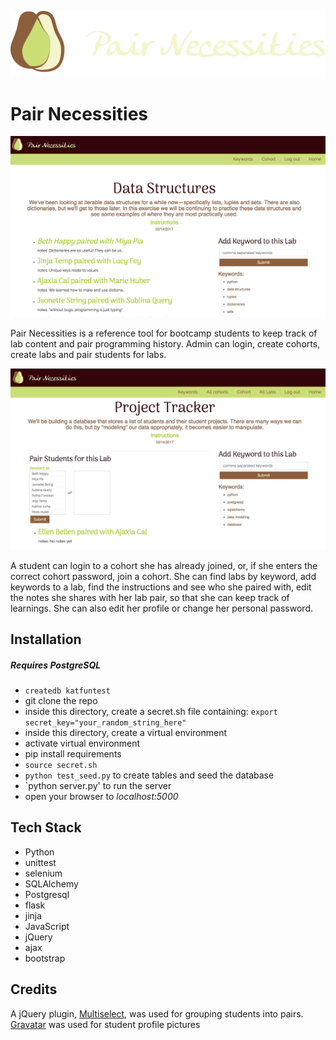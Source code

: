 ![Pair of pears logo](/static/img/pear23.png)

# Pair Necessities

![lab page](/static/img/labDetailsPage.png)

Pair Necessities is a reference tool for bootcamp students to keep track of lab content and pair programming history. Admin can login, create cohorts, create labs and pair students for labs. 

![Admin view of lab page](/static/img/pairStudentsForLab.png)

A student can login to a cohort she has already joined, or, if she enters the correct cohort password, join a cohort. She can find labs by keyword, add keywords to a lab, find the instructions and see who she paired with, edit the notes she shares with her lab pair, so that she can keep track of learnings. She can also edit her profile or change her personal password.

## Installation
##### Requires PostgreSQL
+ `createdb katfuntest`
+ git clone the repo
+ inside this directory, create a secret.sh file containing:
```export secret_key="your_random_string_here"```
+ inside this directory, create a virtual environment
+ activate virtual environment
+ pip install requirements 
+ ```source secret.sh```
+ `python test_seed.py` to create tables and seed the database
+ `python server.py' to run the server
+ open your browser to *localhost:5000*

## Tech Stack
+ Python
+ unittest
+ selenium
+ SQLAlchemy
+ Postgresql
+ flask
+ jinja
+ JavaScript
+ jQuery
+ ajax
+ bootstrap


## Credits

A jQuery plugin, [Multiselect](http://loudev.com/), was used for grouping students into pairs.
[Gravatar](https://en.gravatar.com/site/implement/) was used for student profile pictures

